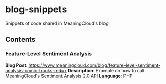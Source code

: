 # blog-snippets
Snippets of code shared in MeaningCloud's blog

## Contents

### Feature-Level Sentiment Analysis
  **Blog Post**: https://www.meaningcloud.com/blog/feature-level-sentiment-analysis-comic-books-redux
  **Description**: Example on how to call MeaningCloud's Sentiment Analysis 2.0 API
  **Language**: PHP 


